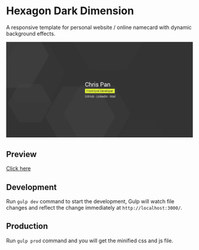 # Hexagon Dark Dimension

A responsive template for personal website / online namecard with dynamic background effects.

![screenshot](./screenshot.png)

## Preview

[Click here](https://panteng.github.io/hexagon-dark-dimension/)

## Development

Run `gulp dev` command to start the development, Gulp will watch file changes and reflect the change immediately at `http://localhost:3000/`.

## Production

Run `gulp prod` command and you will get the minified css and js file.
